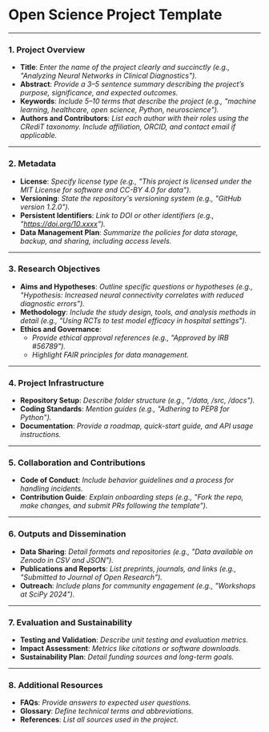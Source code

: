 # Open Science Project Template

---

### **1. Project Overview**

- **Title**: _Enter the name of the project clearly and succinctly (e.g., "Analyzing Neural Networks in Clinical Diagnostics")._
- **Abstract**: _Provide a 3–5 sentence summary describing the project’s purpose, significance, and expected outcomes._
- **Keywords**: _Include 5–10 terms that describe the project (e.g., "machine learning, healthcare, open science, Python, neuroscience")._
- **Authors and Contributors**: _List each author with their roles using the CRediT taxonomy. Include affiliation, ORCID, and contact email if applicable._

---

### **2. Metadata**

- **License**: _Specify license type (e.g., "This project is licensed under the MIT License for software and CC-BY 4.0 for data")._
- **Versioning**: _State the repository's versioning system (e.g., "GitHub version 1.2.0")._
- **Persistent Identifiers**: _Link to DOI or other identifiers (e.g., "https://doi.org/10.xxxx")._
- **Data Management Plan**: _Summarize the policies for data storage, backup, and sharing, including access levels._

---

### **3. Research Objectives**

- **Aims and Hypotheses**: _Outline specific questions or hypotheses (e.g., "Hypothesis: Increased neural connectivity correlates with reduced diagnostic errors")._
- **Methodology**: _Include the study design, tools, and analysis methods in detail (e.g., "Using RCTs to test model efficacy in hospital settings")._
- **Ethics and Governance**:
  - _Provide ethical approval references (e.g., "Approved by IRB #56789")._
  - _Highlight FAIR principles for data management._

---

### **4. Project Infrastructure**

- **Repository Setup**: _Describe folder structure (e.g., "/data, /src, /docs")._
- **Coding Standards**: _Mention guides (e.g., "Adhering to PEP8 for Python")._
- **Documentation**: _Provide a roadmap, quick-start guide, and API usage instructions._

---

### **5. Collaboration and Contributions**

- **Code of Conduct**: _Include behavior guidelines and a process for handling incidents._
- **Contribution Guide**: _Explain onboarding steps (e.g., "Fork the repo, make changes, and submit PRs following the template")._

---

### **6. Outputs and Dissemination**

- **Data Sharing**: _Detail formats and repositories (e.g., "Data available on Zenodo in CSV and JSON")._
- **Publications and Reports**: _List preprints, journals, and links (e.g., "Submitted to *Journal of Open Research*")._
- **Outreach**: _Include plans for community engagement (e.g., "Workshops at SciPy 2024")._

---

### **7. Evaluation and Sustainability**

- **Testing and Validation**: _Describe unit testing and evaluation metrics._
- **Impact Assessment**: _Metrics like citations or software downloads._
- **Sustainability Plan**: _Detail funding sources and long-term goals._

---

### **8. Additional Resources**

- **FAQs**: _Provide answers to expected user questions._
- **Glossary**: _Define technical terms and abbreviations._
- **References**: _List all sources used in the project._

